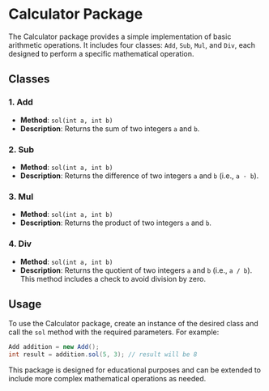 # Calculator Package

The Calculator package provides a simple implementation of basic arithmetic operations. It includes four classes: `Add`, `Sub`, `Mul`, and `Div`, each designed to perform a specific mathematical operation.

## Classes

### 1. Add
- **Method**: `sol(int a, int b)`
- **Description**: Returns the sum of two integers `a` and `b`.

### 2. Sub
- **Method**: `sol(int a, int b)`
- **Description**: Returns the difference of two integers `a` and `b` (i.e., `a - b`).

### 3. Mul
- **Method**: `sol(int a, int b)`
- **Description**: Returns the product of two integers `a` and `b`.

### 4. Div
- **Method**: `sol(int a, int b)`
- **Description**: Returns the quotient of two integers `a` and `b` (i.e., `a / b`). This method includes a check to avoid division by zero.

## Usage

To use the Calculator package, create an instance of the desired class and call the `sol` method with the required parameters. For example:

```java
Add addition = new Add();
int result = addition.sol(5, 3); // result will be 8
```

This package is designed for educational purposes and can be extended to include more complex mathematical operations as needed.